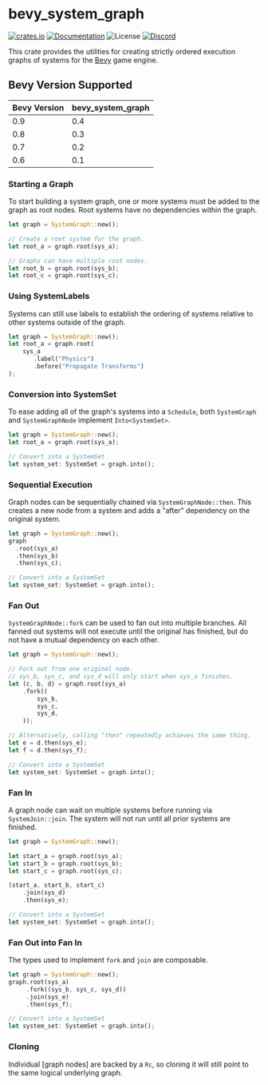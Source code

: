 # bevy_system_graph

[![crates.io](https://img.shields.io/crates/v/bevy_system_graph.svg)](https://crates.io/crates/bevy_system_graph)
[![Documentation](https://docs.rs/bevy_system_graph/badge.svg)](https://docs.rs/bevy_system_graph)
![License](https://img.shields.io/crates/l/bevy_system_graph)
[![Discord](https://img.shields.io/discord/151219753434742784.svg?label=&logo=discord&logoColor=ffffff&color=7389D8&labelColor=6A7EC2)](https://discord.gg/VuZhs9V)

This crate provides the utilities for creating strictly ordered execution graphs
of systems for the [Bevy][bevy] game engine.

## Bevy Version Supported

|Bevy Version|bevy\_system\_graph|
|:-----------|:------------------|
|0.9         |0.4                |
|0.8         |0.3                |
|0.7         |0.2                |
|0.6         |0.1                |

### Starting a Graph
To start building a system graph, one or more systems must be added to the graph
as root nodes. Root systems have no dependencies within the graph.
```rust
let graph = SystemGraph::new();

// Create a root system for the graph.
let root_a = graph.root(sys_a);

// Graphs can have multiple root nodes.
let root_b = graph.root(sys_b);
let root_c = graph.root(sys_c);
```

### Using SystemLabels
Systems can still use labels to establish the ordering of systems relative
to other systems outside of the graph.
```rust
let graph = SystemGraph::new();
let root_a = graph.root(
	sys_a
	   .label("Physics")
	   .before("Propagate Transforms")
);
```

### Conversion into SystemSet
To ease adding all of the graph's systems into a `Schedule`, both 
`SystemGraph` and `SystemGraphNode` implement `Into<SystemSet>`.
```rust
let graph = SystemGraph::new();
let root_a = graph.root(sys_a);

// Convert into a SystemSet
let system_set: SystemSet = graph.into();
```

### Sequential Execution
Graph nodes can be sequentially chained via `SystemGraphNode::then`. This 
creates a new node from a system and adds a "after" dependency on the original
system.
```rust
let graph = SystemGraph::new();
graph
  .root(sys_a)
  .then(sys_b)
  .then(sys_c);

// Convert into a SystemSet
let system_set: SystemSet = graph.into();
```

### Fan Out
`SystemGraphNode::fork` can be used to fan out into multiple branches. All fanned out systems will not execute
until the original has finished, but do not have a mutual dependency on each other.
```rust
let graph = SystemGraph::new();

// Fork out from one original node.
// sys_b, sys_c, and sys_d will only start when sys_a finishes.
let (c, b, d) = graph.root(sys_a)
    .fork((
        sys_b,
        sys_c,
        sys_d,
    ));

// Alternatively, calling "then" repeatedly achieves the same thing.
let e = d.then(sys_e);
let f = d.then(sys_f);

// Convert into a SystemSet
let system_set: SystemSet = graph.into();
```

### Fan In
A graph node can wait on multiple systems before running via `SystemJoin::join`. 
The system will not run until all prior systems are finished.
```rust
let graph = SystemGraph::new();

let start_a = graph.root(sys_a);
let start_b = graph.root(sys_b);
let start_c = graph.root(sys_c);

(start_a, start_b, start_c)
    .join(sys_d)
    .then(sys_e);

// Convert into a SystemSet
let system_set: SystemSet = graph.into();
```

### Fan Out into Fan In
The types used to implement `fork` and `join` are composable.
```rust
let graph = SystemGraph::new();
graph.root(sys_a)
     .fork((sys_b, sys_c, sys_d))
     .join(sys_e)
     .then(sys_f);

// Convert into a SystemSet
let system_set: SystemSet = graph.into();
```

### Cloning
Individual [graph nodes] are backed by a `Rc`, so cloning it will still 
point to the same logical underlying graph.

[bevy]: https://bevyengine.org/